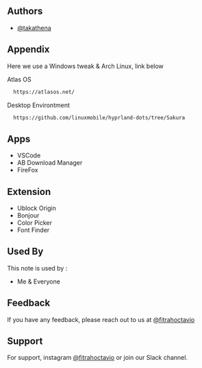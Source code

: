 
## Authors

- [@takathena](https://www.github.com/takathena)


## Appendix


Here we use a Windows tweak & Arch Linux, link below 

Atlas OS

```bash
  https://atlasos.net/
```
Desktop Environtment

```bash
  https://github.com/linuxmobile/hyprland-dots/tree/Sakura
```

## Apps

- VSCode
- AB Download Manager
- FireFox
## Extension

- Ublock Origin
- Bonjour
- Color Picker
- Font Finder
## Used By

This note is used by :

- Me & Everyone


## Feedback

If you have any feedback, please reach out to us at [@fitrahoctavio](https://www.instagram.com/fitrahoctavio/)


## Support

For support, instagram [@fitrahoctavio](https://www.instagram.com/fitrahoctavio/) or join our Slack channel.

